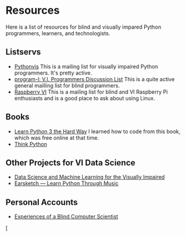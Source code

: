 # Resources

Here is a list of resources for blind and visually impared Python programmers, learners, and technologists. 

## Listservs

- [Pythonvis](https://www.freelists.org/webpage/pythonvis)
	This is a mailing list for visually impaired Python programmers. It's pretty active.
- [program-l: V.I. Programmers Discussion List](https://www.freelists.org`/list/program-l)
	This is a quite active general mailling list for blind programmers.
- [Raspberry VI](https://www.freelists.org/list/raspberry-vi) 
  This is a mailing list for blind and VI Raspberry Pi enthusiasts and is a good place to ask about using Linux.

## Books

- [Learn Python 3 the Hard Way](https://www.amazon.com/Learn-Python-Hard-Way-Introduction/dp/0134692888)
	I learned how to code from this book, which was free online at that time. 
- [Think Python](https://greenteapress.com/wp/think-python-2e/)




## Other Projects for VI Data Science

- [Data Science and Machine Learning for the Visually Impaired](https://hassaku.github.io/DS-and-ML-with-screen-reader/)
- [Earsketch — Learn Python Through Music](earsketch.org)

## Personal Accounts

- [Experiences of a Blind Computer Scientist](https://homes.cs.washington.edu/~ladner/hahnexperiences.html)



[
